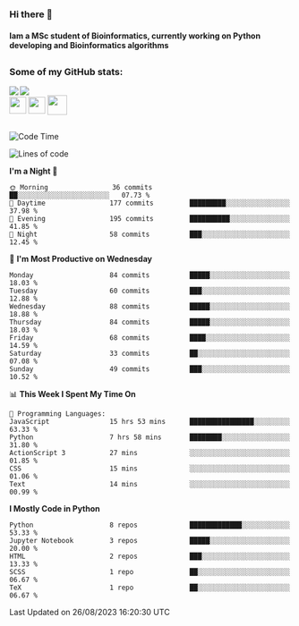 ### Hi there 👋
#### Iam a MSc student of Bioinformatics, currently working on Python developing and Bioinformatics algorithms

##
### Some of my GitHub stats:

<div>
  <a href="https://github.com/AdrianoSilva19/AdrianoSilva19">
    <img heigth="180" align="left" src="https://github-readme-stats.vercel.app/api?username=AdrianoSilva19&count_private=true&include_all_comits=true&show_icons=true&theme=dracula" />
    <img heigth="180" align="center" src="https://github-readme-stats.vercel.app/api/top-langs/?username=AdrianoSilva19&langs_count=3&theme=dracula" />
  </a>
</div>

<div style="display:inline_block">
  <img align="center" heigth="30" width="30" src="https://cdn.jsdelivr.net/gh/devicons/devicon/icons/python/python-plain.svg" />
  <img align="center" heigth="30" width="30" src="https://cdn.jsdelivr.net/gh/devicons/devicon/icons/r/r-original.svg" />
  <img align="center" heigth="35" width="35" src="https://cdn.jsdelivr.net/gh/devicons/devicon/icons/neo4j/neo4j-original.svg" />
</div>

##

<!--START_SECTION:waka-->
![Code Time](http://img.shields.io/badge/Code%20Time-409%20hrs%2043%20mins-blue)

![Lines of code](https://img.shields.io/badge/From%20Hello%20World%20I%27ve%20Written-1.5%20million%20lines%20of%20code-blue)

**I'm a Night 🦉** 

```text
🌞 Morning                36 commits          ██░░░░░░░░░░░░░░░░░░░░░░░   07.73 % 
🌆 Daytime                177 commits         █████████░░░░░░░░░░░░░░░░   37.98 % 
🌃 Evening                195 commits         ██████████░░░░░░░░░░░░░░░   41.85 % 
🌙 Night                  58 commits          ███░░░░░░░░░░░░░░░░░░░░░░   12.45 % 
```
📅 **I'm Most Productive on Wednesday** 

```text
Monday                   84 commits          █████░░░░░░░░░░░░░░░░░░░░   18.03 % 
Tuesday                  60 commits          ███░░░░░░░░░░░░░░░░░░░░░░   12.88 % 
Wednesday                88 commits          █████░░░░░░░░░░░░░░░░░░░░   18.88 % 
Thursday                 84 commits          █████░░░░░░░░░░░░░░░░░░░░   18.03 % 
Friday                   68 commits          ████░░░░░░░░░░░░░░░░░░░░░   14.59 % 
Saturday                 33 commits          ██░░░░░░░░░░░░░░░░░░░░░░░   07.08 % 
Sunday                   49 commits          ███░░░░░░░░░░░░░░░░░░░░░░   10.52 % 
```


📊 **This Week I Spent My Time On** 

```text
💬 Programming Languages: 
JavaScript               15 hrs 53 mins      ████████████████░░░░░░░░░   63.33 % 
Python                   7 hrs 58 mins       ████████░░░░░░░░░░░░░░░░░   31.80 % 
ActionScript 3           27 mins             ░░░░░░░░░░░░░░░░░░░░░░░░░   01.85 % 
CSS                      15 mins             ░░░░░░░░░░░░░░░░░░░░░░░░░   01.06 % 
Text                     14 mins             ░░░░░░░░░░░░░░░░░░░░░░░░░   00.99 % 
```

**I Mostly Code in Python** 

```text
Python                   8 repos             █████████████░░░░░░░░░░░░   53.33 % 
Jupyter Notebook         3 repos             █████░░░░░░░░░░░░░░░░░░░░   20.00 % 
HTML                     2 repos             ███░░░░░░░░░░░░░░░░░░░░░░   13.33 % 
SCSS                     1 repo              ██░░░░░░░░░░░░░░░░░░░░░░░   06.67 % 
TeX                      1 repo              ██░░░░░░░░░░░░░░░░░░░░░░░   06.67 % 
```




 Last Updated on 26/08/2023 16:20:30 UTC
<!--END_SECTION:waka-->






<!--

Here are some ideas to get you started:

- 🔭 I’m currently working on ...
- 🌱 I’m currently learning ...
- 👯 I’m looking to collaborate on ...
- 🤔 I’m looking for help with ...
- 💬 Ask me about ...
- 📫 How to reach me: ...
- 😄 Pronouns: ...
- ⚡ Fun fact: ...
-->
